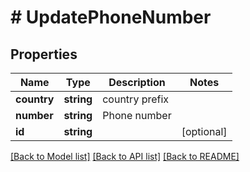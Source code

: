 # # UpdatePhoneNumber

## Properties

Name | Type | Description | Notes
------------ | ------------- | ------------- | -------------
**country** | **string** | country prefix |
**number** | **string** | Phone number |
**id** | **string** |  | [optional]

[[Back to Model list]](../../README.md#models) [[Back to API list]](../../README.md#endpoints) [[Back to README]](../../README.md)
